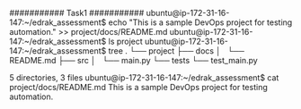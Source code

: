########### Task1 ###########
ubuntu@ip-172-31-16-147:~/edrak_assessment$ echo "This is a sample DevOps project for testing automation." >> project/docs/README.md
ubuntu@ip-172-31-16-147:~/edrak_assessment$ ls
project
ubuntu@ip-172-31-16-147:~/edrak_assessment$ tree
.
└── project
    ├── docs
    │   └── README.md
    ├── src
    │   └── main.py
    └── tests
        └── test_main.py

5 directories, 3 files
ubuntu@ip-172-31-16-147:~/edrak_assessment$ cat project/docs/README.md
This is a sample DevOps project for testing automation.
